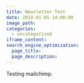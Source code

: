 ```yaml
---
title: Newsletter Test
date: 2018-01-05 14:00:00
image_path:
categories:
  - uncategorized
iframe_content:
search_engine_optimization:
  page_title:
  page_description:
---
```



Testing mailchimp.